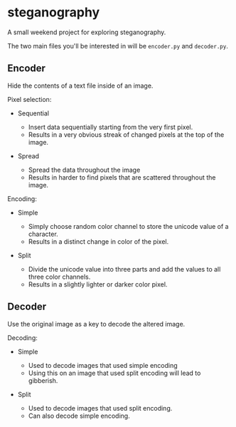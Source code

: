 # steganography

A small weekend project for exploring steganography.

The two main files you'll be interested in will be `encoder.py` and `decoder.py`.

## Encoder

Hide the contents of a text file inside of an image.

Pixel selection:

- Sequential
  - Insert data sequentially starting from the very first pixel.
  - Results in a very obvious streak of changed pixels at the top of the image.

- Spread
  - Spread the data throughout the image
  - Results in harder to find pixels that are scattered throughout the image.
 
Encoding:

- Simple
  - Simply choose random color channel to store the unicode value of a character.
  - Results in a distinct change in color of the pixel.
    
- Split
  - Divide the unicode value into three parts and add the values to all three color channels.
  - Results in a slightly lighter or darker color pixel.
 
## Decoder

Use the original image as a key to decode the altered image.

Decoding:

- Simple
  - Used to decode images that used simple encoding
  - Using this on an image that used split encoding will lead to gibberish.
 
- Split
  - Used to decode images that used split encoding.
  - Can also decode simple encoding.
